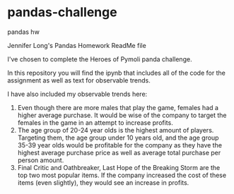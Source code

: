 # pandas-challenge
 pandas hw

Jennifer Long's Pandas Homework ReadMe file

I've chosen to complete the Heroes of Pymoli panda challenge. 

In this repository you will find the ipynb that includes all of the code for the assignment as well as text for observable trends.

I have also included my observable trends here:

1) Even though there are more males that play the game, females had a higher average purchase. It would be wise of the company to target the females in the game in an attempt to increase profits.
2) The age group of 20-24 year olds is the highest amount of players. Targeting them, the age group under 10 years old, and the age group 35-39 year olds would be profitable for the company as they have the highest average purchase price as well as average total purchase per person amount.
3) Final Critic and Oathbreaker, Last Hope of the Breaking Storm are the top two most popular items. If the company increased the cost of these items (even slightly), they would see an increase in profits.
